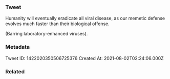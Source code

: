 ### Tweet
Humanity will eventually eradicate all viral disease, as our memetic defense evolves much faster than their biological offense.

(Barring laboratory-enhanced viruses).

### Metadata
Tweet ID: 1422020350506725376
Created At: 2021-08-02T02:24:06.000Z

### Related

